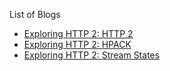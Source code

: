 List of Blogs
* [Exploring HTTP 2: HTTP 2](https://github.com/johnshajiang/blog/wiki/Exploring-HTTP-2:-HTTP-2)
* [Exploring HTTP 2: HPACK](https://github.com/johnshajiang/blog/wiki/Exploring-HTTP-2:-HPACK)
* [Exploring HTTP 2: Stream States](https://github.com/johnshajiang/blog/wiki/Exploring-HTTP-2:-Stream-States)
